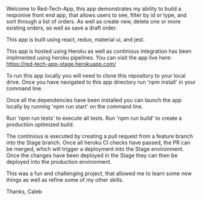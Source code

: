 Welcome to Red-Tech-App, this app demonstrates my ability to build a responive front end app, that allows users to see, filter by id or type, and sort through a list of orders. As well as
create new, delete one or more existing orders, as well as save a draft order.

This app is built using react, redux, material ui, and jest.

This app is hosted using Heroku as well as continious integration has been implmented using heroku pipelines.
You can visit the app live here:
https://red-tech-app-stage.herokuapp.com/

To run this app locally you will need to clone this repository to your local drive.
Once you have navigated to this app directory run 'npm install' in your command line.

Once all the dependencies have been installed you can launch the app locally by running 'npm run start' on the command line.

Run 'npm run tests' to execute all tests.
Run 'npm run build' to create a production optimized build.

The continious is executed by creating a pull request from a feature branch into the Stage branch. Once all heroku CI checks have passed, the PR can be merged, which will trigger a deployment into the Stage environment. Once the changes have been deployed in the Stage they can then be deployed into the production environment.

This was a fun and challenging project, that allowed me to learn some new things as well as refine some of my other skills.

Thanks,
Caleb
